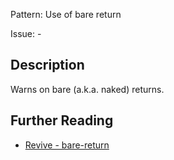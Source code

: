 Pattern: Use of bare return

Issue: -

## Description

Warns on bare (a.k.a. naked) returns.

## Further Reading

* [Revive - bare-return](https://revive.run/r#bare-return)